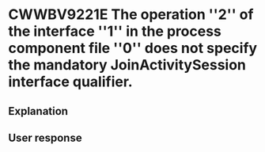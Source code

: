 # CWWBV9221E The operation ''2'' of the interface ''1'' in the process component file ''0'' does not specify the mandatory JoinActivitySession interface qualifier.

## Explanation

## User response